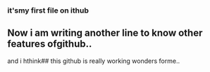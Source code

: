 ### it'smy first file on ithub

## Now i am writing another line to know other features ofgithub..


 and i hthink## this github is really working wonders forme.. 
